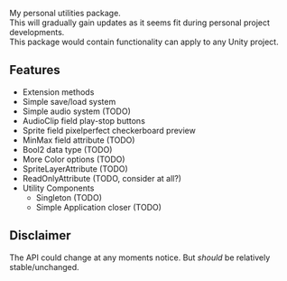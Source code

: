My personal utilities package.  
This will gradually gain updates as it seems fit during personal project developments.  
This package would contain functionality can apply to any Unity project.

## Features
  - Extension methods
  - Simple save/load system
  - Simple audio system (TODO)
  - AudioClip field play-stop buttons
  - Sprite field pixelperfect checkerboard preview
  - MinMax field attribute (TODO)
  - Bool2 data type (TODO)
  - More Color options (TODO)
  - SpriteLayerAttribute (TODO)
  - ReadOnlyAttribute (TODO, consider at all?)
  - Utility Components
    - Singleton (TODO)
    - Simple Application closer (TODO)


## Disclaimer
The API could change at any moments notice. But *should* be relatively stable/unchanged.
